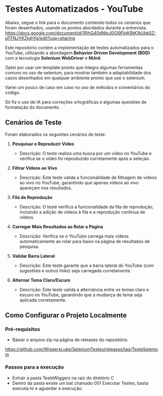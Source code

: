 # Testes Automatizados - YouTube

Abaixo, segue o link para o documento contendo todos os cenários que foram desenhados, usando os pontos abordados durante a entrevista.
https://docs.google.com/document/d/1RjhQ40dNlpJ0GI9FbjKRtK1kUbk5Z-qTFNJYKZtghYg/edit?usp=sharing

Este repositório contém a implementação de testes automatizados para o YouTube, utilizando a abordagem **Behavior-Driven Development (BDD)** com a tecnologia **Selenium WebDriver** e **NUnit**.

Optei por usar um template pronto que integra algumas ferramentas comuns no uso de selenium, para mostrar também a adaptabilidade dos casos desenhados em qualquer ambiente pronto que use o selenium.

Variei um pouco de caso em caso no uso de métodos e comentários do código. 

Só fiz o uso de IA para correções ortográficas e algumas questões de formatação do documento.

## Cenários de Teste

Foram elaborados os seguintes cenários de teste:

1. **Pesquisar e Reproduzir Vídeo**  
   - Descrição: O teste realiza uma busca por um vídeo no YouTube e verifica se o vídeo foi reproduzido corretamente após a seleção.

2. **Filtrar Vídeos ao Vivo**  
   - Descrição: Este teste valida a funcionalidade de filtragem de vídeos ao vivo no YouTube, garantindo que apenas vídeos ao vivo apareçam nos resultados.

3. **Fila de Reprodução**  
   - Descrição: O teste verifica a funcionalidade da fila de reprodução, incluindo a adição de vídeos à fila e a reprodução contínua de vídeos.

4. **Carregar Mais Resultados ao Rolar a Página**  
   - Descrição: Verifica se o YouTube carrega mais vídeos automaticamente ao rolar para baixo na página de resultados de pesquisa.

5. **Validar Barra Lateral**  
   - Descrição: Este teste garante que a barra lateral do YouTube (com sugestões e outros links) seja carregada corretamente.

6. **Alternar Tema Claro/Escuro**  
   - Descrição: Este teste valida a alternância entre os temas claro e escuro no YouTube, garantindo que a mudança de tema seja aplicada corretamente.

## Como Configurar o Projeto Localmente

### Pré-requisitos
- Baixar o arquivo zip na página de releases do repositório.

https://github.com/WiggersLuke/SeleniumTestes/releases/tag/TesteSelenium

### Passos para a execução
- Extrair a pasta TesteWiggers na raiz do diretório C
- Dentro da pasta existe um bat chamado 001 Executar Testes, basta executa-lo e aguardar a execução.
